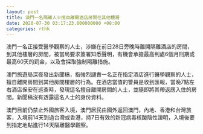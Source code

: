 ```yaml
---
layout: post
title: 澳門一名隔離人士擅自離開酒店房間往其他樓層
date: 2020-07-30 03:17:23.000000000 +08:00
categories: rthk
---
```


澳門一名正接受醫學觀察的人士，涉嫌在前日28日旁晚時離開隔離酒店的房間，到其他樓層的房間，被當局要求簽署知悉聲明，有機會承擔最高判處6個月刑期或最高60天的罰金，以及會採取強制隔離措施。

澳門旅遊局深夜發出新聞稿，指強烈譴責一名正在指定酒店進行醫學觀察的人士，擅自離開房間到其他房間樓層的行為。在酒店當值的警員是收到匯報，當晚7點左右酒店保安在巡查時，發現這名擅自離開房間的人士，並隨即將其帶返應入住的房間。新聞稿沒有透露這名人士的身份資料。

澳門目前仍禁止外國旅客入境，澳門居民由國外返回澳門，內地、香港和台灣旅客，入境前14天到過台灣或香港，持7日有效的新冠病毒核酸陰性證明，入境後要到指定地點進行14天隔離醫學觀察。
　　

